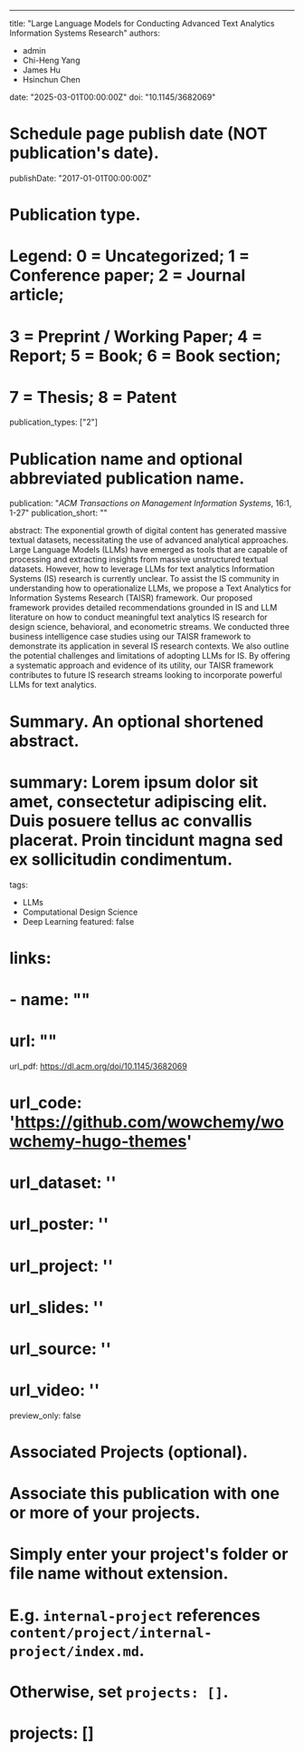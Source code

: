 ---
title: "Large Language Models for Conducting Advanced Text Analytics Information Systems Research"
authors:
- admin
- Chi-Heng Yang
- James Hu
- Hsinchun Chen

date: "2025-03-01T00:00:00Z"
doi: "10.1145/3682069"

# Schedule page publish date (NOT publication's date).
publishDate: "2017-01-01T00:00:00Z"

# Publication type.
# Legend: 0 = Uncategorized; 1 = Conference paper; 2 = Journal article;
# 3 = Preprint / Working Paper; 4 = Report; 5 = Book; 6 = Book section;
# 7 = Thesis; 8 = Patent
publication_types: ["2"]

# Publication name and optional abbreviated publication name.
publication: "*ACM Transactions on Management Information Systems*, 16:1, 1-27"
publication_short: ""

abstract: The exponential growth of digital content has generated massive textual datasets, necessitating the use of advanced analytical approaches. Large Language Models (LLMs) have emerged as tools that are capable of processing and extracting insights from massive unstructured textual datasets. However, how to leverage LLMs for text analytics Information Systems (IS) research is currently unclear. To assist the IS community in understanding how to operationalize LLMs, we propose a Text Analytics for Information Systems Research (TAISR) framework. Our proposed framework provides detailed recommendations grounded in IS and LLM literature on how to conduct meaningful text analytics IS research for design science, behavioral, and econometric streams. We conducted three business intelligence case studies using our TAISR framework to demonstrate its application in several IS research contexts. We also outline the potential challenges and limitations of adopting LLMs for IS. By offering a systematic approach and evidence of its utility, our TAISR framework contributes to future IS research streams looking to incorporate powerful LLMs for text analytics.

# Summary. An optional shortened abstract.
# summary: Lorem ipsum dolor sit amet, consectetur adipiscing elit. Duis posuere tellus ac convallis placerat. Proin tincidunt magna sed ex sollicitudin condimentum.

tags:
- LLMs
- Computational Design Science
- Deep Learning
featured: false

# links:
# - name: ""
#   url: ""
url_pdf: https://dl.acm.org/doi/10.1145/3682069
# url_code: 'https://github.com/wowchemy/wowchemy-hugo-themes'
# url_dataset: ''
# url_poster: ''
# url_project: ''
# url_slides: ''
# url_source: ''
# url_video: ''
  preview_only: false

# Associated Projects (optional).
#   Associate this publication with one or more of your projects.
#   Simply enter your project's folder or file name without extension.
#   E.g. `internal-project` references `content/project/internal-project/index.md`.
#   Otherwise, set `projects: []`.
# projects: []
